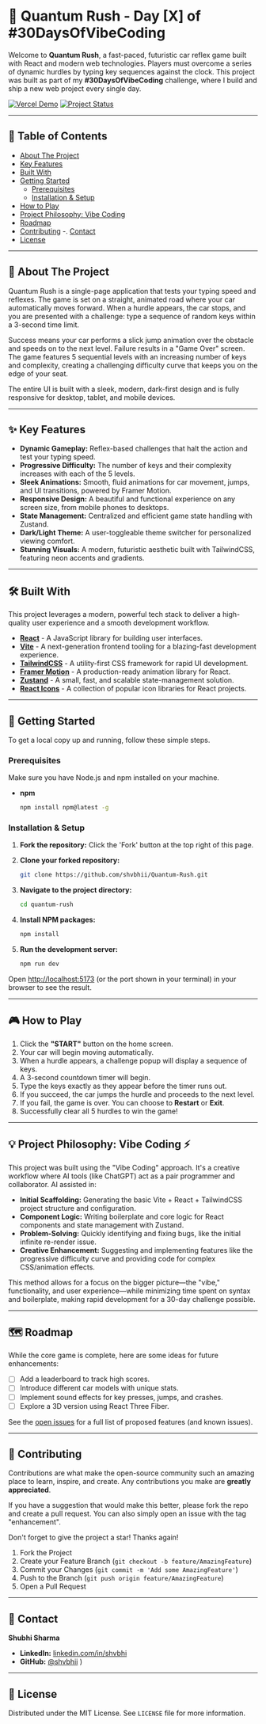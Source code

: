 # 🚀 Quantum Rush - Day [X] of #30DaysOfVibeCoding

Welcome to **Quantum Rush**, a fast-paced, futuristic car reflex game built with React and modern web technologies. Players must overcome a series of dynamic hurdles by typing key sequences against the clock. This project was built as part of my **#30DaysOfVibeCoding** challenge, where I build and ship a new web project every single day.

[![Vercel Demo](https://img.shields.io/badge/Live_Demo-Vercel-black?style=for-the-badge&logo=vercel)](https://demo.vercel.app) 
[![Project Status]()]()

 

---

## 📜 Table of Contents

-   [About The Project](#about-the-project)
-   [Key Features](#key-features)
-   [Built With](#built-with)
-   [Getting Started](#getting-started)
    -   [Prerequisites](#prerequisites)
    -   [Installation & Setup](#installation--setup)
-   [How to Play](#how-to-play)
-   [Project Philosophy: Vibe Coding](#project-philosophy-vibe-coding-️)
-   [Roadmap](#roadmap)
-   [Contributing](#contributing)
-.  [Contact](#contact)
-   [License](#license)

---

## 🌟 About The Project

Quantum Rush is a single-page application that tests your typing speed and reflexes. The game is set on a straight, animated road where your car automatically moves forward. When a hurdle appears, the car stops, and you are presented with a challenge: type a sequence of random keys within a 3-second time limit.

Success means your car performs a slick jump animation over the obstacle and speeds on to the next level. Failure results in a "Game Over" screen. The game features 5 sequential levels with an increasing number of keys and complexity, creating a challenging difficulty curve that keeps you on the edge of your seat.

The entire UI is built with a sleek, modern, dark-first design and is fully responsive for desktop, tablet, and mobile devices.

---

## ✨ Key Features

-   **Dynamic Gameplay:** Reflex-based challenges that halt the action and test your typing speed.
-   **Progressive Difficulty:** The number of keys and their complexity increases with each of the 5 levels.
-   **Sleek Animations:** Smooth, fluid animations for car movement, jumps, and UI transitions, powered by Framer Motion.
-   **Responsive Design:** A beautiful and functional experience on any screen size, from mobile phones to desktops.
-   **State Management:** Centralized and efficient game state handling with Zustand.
-   **Dark/Light Theme:** A user-toggleable theme switcher for personalized viewing comfort.
-   **Stunning Visuals:** A modern, futuristic aesthetic built with TailwindCSS, featuring neon accents and gradients.

---

## 🛠️ Built With

This project leverages a modern, powerful tech stack to deliver a high-quality user experience and a smooth development workflow.

-   **[React](https://reactjs.org/)** - A JavaScript library for building user interfaces.
-   **[Vite](https://vitejs.dev/)** - A next-generation frontend tooling for a blazing-fast development experience.
-   **[TailwindCSS](https://tailwindcss.com/)** - A utility-first CSS framework for rapid UI development.
-   **[Framer Motion](https://www.framer.com/motion/)** - A production-ready animation library for React.
-   **[Zustand](https://zustand-demo.pmnd.rs/)** - A small, fast, and scalable state-management solution.
-   **[React Icons](https://react-icons.github.io/react-icons/)** - A collection of popular icon libraries for React projects.

---

## 🚀 Getting Started

To get a local copy up and running, follow these simple steps.

### Prerequisites

Make sure you have Node.js and npm installed on your machine.

-   **npm**
    ```sh
    npm install npm@latest -g
    ```

### Installation & Setup

1.  **Fork the repository:**
    Click the 'Fork' button at the top right of this page.

2.  **Clone your forked repository:**
    ```sh
    git clone https://github.com/shvbhii/Quantum-Rush.git
    ```

3.  **Navigate to the project directory:**
    ```sh
    cd quantum-rush
    ```

4.  **Install NPM packages:**
    ```sh
    npm install
    ```

5.  **Run the development server:**
    ```sh
    npm run dev
    ```

Open [http://localhost:5173](http://localhost:5173) (or the port shown in your terminal) in your browser to see the result.

---

## 🎮 How to Play

1.  Click the **"START"** button on the home screen.
2.  Your car will begin moving automatically.
3.  When a hurdle appears, a challenge popup will display a sequence of keys.
4.  A 3-second countdown timer will begin.
5.  Type the keys exactly as they appear before the timer runs out.
6.  If you succeed, the car jumps the hurdle and proceeds to the next level.
7.  If you fail, the game is over. You can choose to **Restart** or **Exit**.
8.  Successfully clear all 5 hurdles to win the game!

---

## 💡 Project Philosophy: Vibe Coding ⚡️

This project was built using the "Vibe Coding" approach. It's a creative workflow where AI tools (like ChatGPT) act as a pair programmer and collaborator. AI assisted in:

-   **Initial Scaffolding:** Generating the basic Vite + React + TailwindCSS project structure and configuration.
-   **Component Logic:** Writing boilerplate and core logic for React components and state management with Zustand.
-   **Problem-Solving:** Quickly identifying and fixing bugs, like the initial infinite re-render issue.
-   **Creative Enhancement:** Suggesting and implementing features like the progressive difficulty curve and providing code for complex CSS/animation effects.

This method allows for a focus on the bigger picture—the "vibe," functionality, and user experience—while minimizing time spent on syntax and boilerplate, making rapid development for a 30-day challenge possible.

---

## 🗺️ Roadmap

While the core game is complete, here are some ideas for future enhancements:

-   [ ] Add a leaderboard to track high scores.
-   [ ] Introduce different car models with unique stats.
-   [ ] Implement sound effects for key presses, jumps, and crashes.
-   [ ] Explore a 3D version using React Three Fiber.

See the [open issues](https://github.com/shvbhii/Quantum-Rush.git/issues) for a full list of proposed features (and known issues).

---

## 🤝 Contributing

Contributions are what make the open-source community such an amazing place to learn, inspire, and create. Any contributions you make are **greatly appreciated**.

If you have a suggestion that would make this better, please fork the repo and create a pull request. You can also simply open an issue with the tag "enhancement".

Don't forget to give the project a star! Thanks again!

1.  Fork the Project
2.  Create your Feature Branch (`git checkout -b feature/AmazingFeature`)
3.  Commit your Changes (`git commit -m 'Add some AmazingFeature'`)
4.  Push to the Branch (`git push origin feature/AmazingFeature`)
5.  Open a Pull Request

---

## 👤 Contact

**Shubhi Sharma**

-   **LinkedIn:** [linkedin.com/in/shvbhi](https://www.linkedin.com/in/shvbhi)
-   **GitHub:** [@shvbhii](https://github.com/shvbhii)
)

---

## 📄 License

Distributed under the MIT License. See `LICENSE` file for more information.